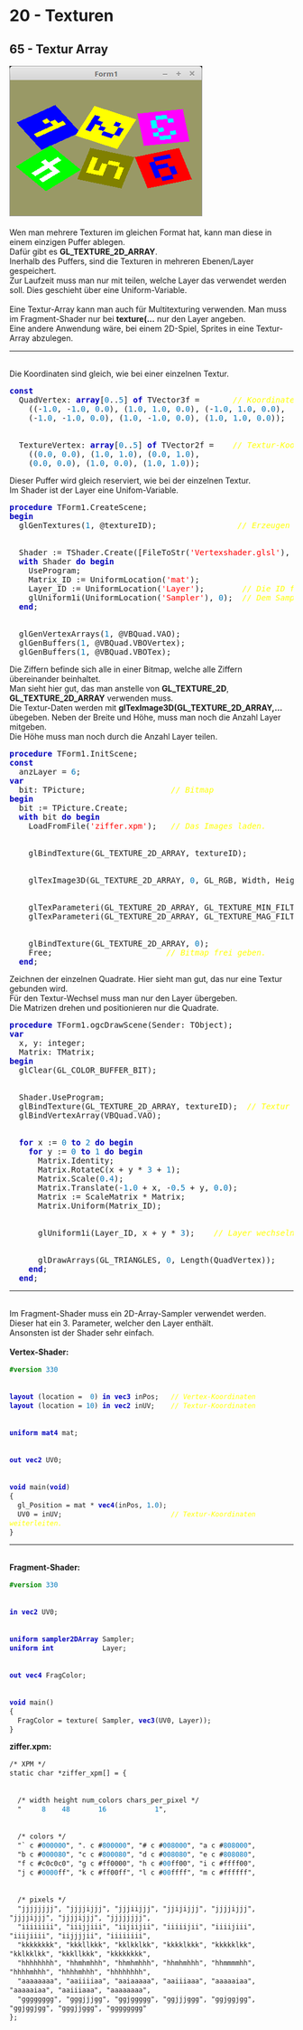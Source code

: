 <html>
    <b><h1>20 - Texturen</h1></b>
    <b><h2>65 - Textur Array</h2></b>
<img src="image.png" alt="Selfhtml"><br><br>
Wen man mehrere Texturen im gleichen Format hat, kann man diese in einem einzigen Puffer ablegen.<br>
Dafür gibt es <b>GL_TEXTURE_2D_ARRAY</b>.<br>
Inerhalb des Puffers, sind die Texturen in mehreren Ebenen/Layer gespeichert.<br>
Zur Laufzeit muss man nur mit teilen, welche Layer das verwendet werden soll. Dies geschieht über eine Uniform-Variable.<br>
<br>
Eine Textur-Array kann man auch für Multitexturing verwenden. Man muss im Fragment-Shader nur bei <b>texture(...</b> nur den Layer angeben.<br>
Eine andere Anwendung wäre, bei einem 2D-Spiel, Sprites in eine Textur-Array abzulegen.<br>
<hr><br>
Die Koordinaten sind gleich, wie bei einer einzelnen Textur.<br>
<pre><code=scal><b><font color="0000BB">const</font></b>
  QuadVertex: <b><font color="0000BB">array</font></b>[<font color="#0077BB">0</font>..<font color="#0077BB">5</font>] <b><font color="0000BB">of</font></b> TVector3f =       <i><font color="#FFFF00">// Koordinaten der Polygone.</font></i>
    ((-<font color="#0077BB">1</font>.<font color="#0077BB">0</font>, -<font color="#0077BB">1</font>.<font color="#0077BB">0</font>, <font color="#0077BB">0</font>.<font color="#0077BB">0</font>), (<font color="#0077BB">1</font>.<font color="#0077BB">0</font>, <font color="#0077BB">1</font>.<font color="#0077BB">0</font>, <font color="#0077BB">0</font>.<font color="#0077BB">0</font>), (-<font color="#0077BB">1</font>.<font color="#0077BB">0</font>, <font color="#0077BB">1</font>.<font color="#0077BB">0</font>, <font color="#0077BB">0</font>.<font color="#0077BB">0</font>),
    (-<font color="#0077BB">1</font>.<font color="#0077BB">0</font>, -<font color="#0077BB">1</font>.<font color="#0077BB">0</font>, <font color="#0077BB">0</font>.<font color="#0077BB">0</font>), (<font color="#0077BB">1</font>.<font color="#0077BB">0</font>, -<font color="#0077BB">1</font>.<font color="#0077BB">0</font>, <font color="#0077BB">0</font>.<font color="#0077BB">0</font>), (<font color="#0077BB">1</font>.<font color="#0077BB">0</font>, <font color="#0077BB">1</font>.<font color="#0077BB">0</font>, <font color="#0077BB">0</font>.<font color="#0077BB">0</font>));
<br>
  TextureVertex: <b><font color="0000BB">array</font></b>[<font color="#0077BB">0</font>..<font color="#0077BB">5</font>] <b><font color="0000BB">of</font></b> TVector2f =    <i><font color="#FFFF00">// Textur-Koordinaten</font></i>
    ((<font color="#0077BB">0</font>.<font color="#0077BB">0</font>, <font color="#0077BB">0</font>.<font color="#0077BB">0</font>), (<font color="#0077BB">1</font>.<font color="#0077BB">0</font>, <font color="#0077BB">1</font>.<font color="#0077BB">0</font>), (<font color="#0077BB">0</font>.<font color="#0077BB">0</font>, <font color="#0077BB">1</font>.<font color="#0077BB">0</font>),
    (<font color="#0077BB">0</font>.<font color="#0077BB">0</font>, <font color="#0077BB">0</font>.<font color="#0077BB">0</font>), (<font color="#0077BB">1</font>.<font color="#0077BB">0</font>, <font color="#0077BB">0</font>.<font color="#0077BB">0</font>), (<font color="#0077BB">1</font>.<font color="#0077BB">0</font>, <font color="#0077BB">1</font>.<font color="#0077BB">0</font>));</code></pre>
Dieser Puffer wird gleich reserviert, wie bei der einzelnen Textur.<br>
Im Shader ist der Layer eine Unifom-Variable.<br>
<pre><code=scal><b><font color="0000BB">procedure</font></b> TForm1.CreateScene;
<b><font color="0000BB">begin</font></b>
  glGenTextures(<font color="#0077BB">1</font>, @textureID);                 <i><font color="#FFFF00">// Erzeugen des Textur-Puffer.</font></i>
<br>
  Shader := TShader.Create([FileToStr(<font color="#FF0000">'Vertexshader.glsl'</font>), FileToStr(<font color="#FF0000">'Fragmentshader.glsl'</font>)]);
  <b><font color="0000BB">with</font></b> Shader <b><font color="0000BB">do</font></b> <b><font color="0000BB">begin</font></b>
    UseProgram;
    Matrix_ID := UniformLocation(<font color="#FF0000">'mat'</font>);
    Layer_ID := UniformLocation(<font color="#FF0000">'Layer'</font>);        <i><font color="#FFFF00">// Die ID für den Layer Zugriff.</font></i>
    glUniform1i(UniformLocation(<font color="#FF0000">'Sampler'</font>), <font color="#0077BB">0</font>);  <i><font color="#FFFF00">// Dem Sampler 0 zuweisen.</font></i>
  <b><font color="0000BB">end</font></b>;
<br>
  glGenVertexArrays(<font color="#0077BB">1</font>, @VBQuad.VAO);
  glGenBuffers(<font color="#0077BB">1</font>, @VBQuad.VBOVertex);
  glGenBuffers(<font color="#0077BB">1</font>, @VBQuad.VBOTex);</code></pre>
Die Ziffern befinde sich alle in einer Bitmap, welche alle Ziffern übereinander beinhaltet.<br>
Man sieht hier gut, das man anstelle von <b>GL_TEXTURE_2D</b>, <b>GL_TEXTURE_2D_ARRAY</b> verwenden muss.<br>
Die Textur-Daten werden mit <b>glTexImage3D(GL_TEXTURE_2D_ARRAY,...</b> übegeben. Neben der Breite und Höhe, muss man noch die Anzahl Layer mitgeben.<br>
Die Höhe muss man noch durch die Anzahl Layer teilen.<br>
<pre><code=scal><b><font color="0000BB">procedure</font></b> TForm1.InitScene;
<b><font color="0000BB">const</font></b>
  anzLayer = <font color="#0077BB">6</font>;
<b><font color="0000BB">var</font></b>
  bit: TPicture;                  <i><font color="#FFFF00">// Bitmap</font></i>
<b><font color="0000BB">begin</font></b>
  bit := TPicture.Create;
  <b><font color="0000BB">with</font></b> bit <b><font color="0000BB">do</font></b> <b><font color="0000BB">begin</font></b>
    LoadFromFile(<font color="#FF0000">'ziffer.xpm'</font>);   <i><font color="#FFFF00">// Das Images laden.</font></i>
<br>
    glBindTexture(GL_TEXTURE_2D_ARRAY, textureID);
<br>
    glTexImage3D(GL_TEXTURE_2D_ARRAY, <font color="#0077BB">0</font>, GL_RGB, Width, Height <b><font color="0000BB">div</font></b> anzLayer, anzLayer, <font color="#0077BB">0</font>, GL_BGR, GL_UNSIGNED_BYTE, Bitmap.RawImage.Data);
<br>
    glTexParameteri(GL_TEXTURE_2D_ARRAY, GL_TEXTURE_MIN_FILTER, GL_NEAREST);
    glTexParameteri(GL_TEXTURE_2D_ARRAY, GL_TEXTURE_MAG_FILTER, GL_NEAREST);
<br>
    glBindTexture(GL_TEXTURE_2D_ARRAY, <font color="#0077BB">0</font>);
    Free;                        <i><font color="#FFFF00">// Bitmap frei geben.</font></i>
  <b><font color="0000BB">end</font></b>;</code></pre>
Zeichnen der einzelnen Quadrate. Hier sieht man gut, das nur eine Textur gebunden wird.<br>
Für den Textur-Wechsel muss man nur den Layer übergeben.<br>
Die Matrizen drehen und positionieren nur die Quadrate.<br>
<pre><code=scal><b><font color="0000BB">procedure</font></b> TForm1.ogcDrawScene(Sender: TObject);
<b><font color="0000BB">var</font></b>
  x, y: integer;
  Matrix: TMatrix;
<b><font color="0000BB">begin</font></b>
  glClear(GL_COLOR_BUFFER_BIT);
<br>
  Shader.UseProgram;
  glBindTexture(GL_TEXTURE_2D_ARRAY, textureID);  <i><font color="#FFFF00">// Textur binden.</font></i>
  glBindVertexArray(VBQuad.VAO);
<br>
  <b><font color="0000BB">for</font></b> x := <font color="#0077BB">0</font> <b><font color="0000BB">to</font></b> <font color="#0077BB">2</font> <b><font color="0000BB">do</font></b> <b><font color="0000BB">begin</font></b>
    <b><font color="0000BB">for</font></b> y := <font color="#0077BB">0</font> <b><font color="0000BB">to</font></b> <font color="#0077BB">1</font> <b><font color="0000BB">do</font></b> <b><font color="0000BB">begin</font></b>
      Matrix.Identity;
      Matrix.RotateC(x + y * <font color="#0077BB">3</font> + <font color="#0077BB">1</font>);
      Matrix.Scale(<font color="#0077BB">0</font>.<font color="#0077BB">4</font>);
      Matrix.Translate(-<font color="#0077BB">1</font>.<font color="#0077BB">0</font> + x, -<font color="#0077BB">0</font>.<font color="#0077BB">5</font> + y, <font color="#0077BB">0</font>.<font color="#0077BB">0</font>);
      Matrix := ScaleMatrix * Matrix;
      Matrix.Uniform(Matrix_ID);
<br>
      glUniform1i(Layer_ID, x + y * <font color="#0077BB">3</font>);    <i><font color="#FFFF00">// Layer wechseln</font></i>
<br>
      glDrawArrays(GL_TRIANGLES, <font color="#0077BB">0</font>, Length(QuadVertex));
    <b><font color="0000BB">end</font></b>;
  <b><font color="0000BB">end</font></b>;</code></pre>
<hr><br>
Im Fragment-Shader muss ein 2D-Array-Sampler verwendet werden.<br>
Dieser hat ein 3. Parameter, welcher den Layer enthält.<br>
Ansonsten ist der Shader sehr einfach.<br>
<br>
<b>Vertex-Shader:</b><br>
<pre><code><b><font color="#008800">#version</font></b> <font color="#0077BB">330</font>
<br>
<b><font color="0000BB">layout</font></b> (location =  <font color="#0077BB">0</font>) <b><font color="0000BB">in</font></b> <b><font color="0000BB">vec3</font></b> inPos;   <i><font color="#FFFF00">// Vertex-Koordinaten</font></i>
<b><font color="0000BB">layout</font></b> (location = <font color="#0077BB">10</font>) <b><font color="0000BB">in</font></b> <b><font color="0000BB">vec2</font></b> inUV;    <i><font color="#FFFF00">// Textur-Koordinaten</font></i>
<br>
<b><font color="0000BB">uniform</font></b> <b><font color="0000BB">mat4</font></b> mat;
<br>
<b><font color="0000BB">out</font></b> <b><font color="0000BB">vec2</font></b> UV0;
<br>
<b><font color="0000BB">void</font></b> main(<b><font color="0000BB">void</font></b>)
{
  gl_Position = mat * <b><font color="0000BB">vec4</font></b>(inPos, <font color="#0077BB">1</font>.<font color="#0077BB">0</font>);
  UV0 = inUV;                           <i><font color="#FFFF00">// Textur-Koordinaten weiterleiten.</font></i>
}
</code></pre>
<hr><br>
<b>Fragment-Shader:</b><br>
<pre><code><b><font color="#008800">#version</font></b> <font color="#0077BB">330</font>
<br>
<b><font color="0000BB">in</font></b> <b><font color="0000BB">vec2</font></b> UV0;
<br>
<b><font color="0000BB">uniform</font></b> <b><font color="0000BB">sampler2DArray</font></b> Sampler;
<b><font color="0000BB">uniform</font></b> <b><font color="0000BB">int</font></b>            Layer;
<br>
<b><font color="0000BB">out</font></b> <b><font color="0000BB">vec4</font></b> FragColor;
<br>
<b><font color="0000BB">void</font></b> main()
{
  FragColor = texture( Sampler, <b><font color="0000BB">vec3</font></b>(UV0, Layer));
}
</code></pre>
<b>ziffer.xpm:</b><br>
<pre><code>/* XPM */
static char *ziffer_xpm[] = {
<br>
  /* width height num_colors chars_per_pixel */
  "     <font color="#0077BB">8</font>    <font color="#0077BB">48</font>       <font color="#0077BB">16</font>            <font color="#0077BB">1</font>",
<br>
  /* colors */
  "` c #<font color="#0077BB">000000</font>", ". c #<font color="#0077BB">800000</font>", "# c #<font color="#0077BB">008000</font>", "a c #<font color="#0077BB">808000</font>",
  "b c #<font color="#0077BB">000080</font>", "c c #<font color="#0077BB">800080</font>", "d c #<font color="#0077BB">008080</font>", "e c #<font color="#0077BB">808080</font>",
  "f c #c0c0c0", "g c #ff0000", "h c #<font color="#0077BB">00</font>ff00", "i c #ffff00",
  "j c #<font color="#0077BB">0000</font>ff", "k c #ff00ff", "l c #<font color="#0077BB">00</font>ffff", "m c #ffffff",
<br>
  /* pixels */
  "jjjjjjjj", "jjjjijjj", "jjjiijjj", "jjijijjj", "jjjjijjj", "jjjjijjj", "jjjjijjj", "jjjjjjjj",
  "iiiiiiii", "iiijjiii", "iijiijii", "iiiiijii", "iiiijiii", "iiijiiii", "iijjjjii", "iiiiiiii",
  "kkkkkkkk", "kkkllkkk", "kklkklkk", "kkkklkkk", "kkkkklkk", "kklkklkk", "kkkllkkk", "kkkkkkkk",
  "hhhhhhhh", "hhmhmhhh", "hhmhmhhh", "hhmhmhhh", "hhmmmmhh", "hhhhmhhh", "hhhhmhhh", "hhhhhhhh",
  "aaaaaaaa", "aaiiiiaa", "aaiaaaaa", "aaiiiaaa", "aaaaaiaa", "aaaaaiaa", "aaiiiaaa", "aaaaaaaa",
  "gggggggg", "gggjjjgg", "ggjggggg", "ggjjjggg", "ggjggjgg", "ggjggjgg", "gggjjggg", "gggggggg"
};
</code></pre>
<br>
</html>
